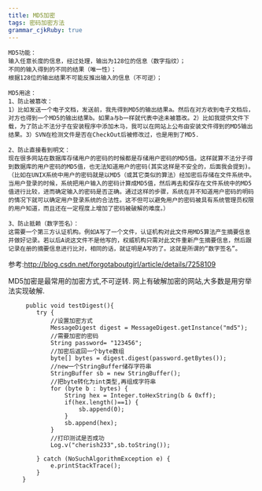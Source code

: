 ```yaml
---
title: MD5加密 
tags: 密码加密方法
grammar_cjkRuby: true
---
```



    MD5功能：
    输入任意长度的信息，经过处理，输出为128位的信息（数字指纹）；
    不同的输入得到的不同的结果（唯一性）；
    根据128位的输出结果不可能反推出输入的信息（不可逆）； 
	
	MD5用途：
    1、防止被篡改：
    1）比如发送一个电子文档，发送前，我先得到MD5的输出结果a。然后在对方收到电子文档后，对方也得到一个MD5的输出结果b。如果a与b一样就代表中途未被篡改。2）比如我提供文件下载，为了防止不法分子在安装程序中添加木马，我可以在网站上公布由安装文件得到的MD5输出结果。3）SVN在检测文件是否在CheckOut后被修改过，也是用到了MD5.

    2、防止直接看到明文：
    现在很多网站在数据库存储用户的密码的时候都是存储用户密码的MD5值。这样就算不法分子得到数据库的用户密码的MD5值，也无法知道用户的密码(其实这样是不安全的，后面我会提到)。（比如在UNIX系统中用户的密码就是以MD5（或其它类似的算法）经加密后存储在文件系统中。当用户登录的时候，系统把用户输入的密码计算成MD5值，然后再去和保存在文件系统中的MD5值进行比较，进而确定输入的密码是否正确。通过这样的步骤，系统在并不知道用户密码的明码的情况下就可以确定用户登录系统的合法性。这不但可以避免用户的密码被具有系统管理员权限的用户知道，而且还在一定程度上增加了密码被破解的难度。）

    3、防止抵赖（数字签名）：
    这需要一个第三方认证机构。例如A写了一个文件，认证机构对此文件用MD5算法产生摘要信息并做好记录。若以后A说这文件不是他写的，权威机构只需对此文件重新产生摘要信息，然后跟记录在册的摘要信息进行比对，相同的话，就证明是A写的了。这就是所谓的“数字签名”。
参考:http://blog.csdn.net/forgotaboutgirl/article/details/7258109

MD5加密是最常用的加密方式,不可逆转.
网上有破解加密的网站,大多数是用穷举法实现破解.


``` MD5
     public void testDigest(){
        try {
            //设置加密方式
            MessageDigest digest = MessageDigest.getInstance("md5");
            //需要加密的密码
            String password= "123456";
            //加密后返回一个byte数组
            byte[] bytes = digest.digest(password.getBytes());
            //new一个StringBuffer储存字符串
            StringBuffer sb = new StringBuffer();
            //把byte转化为int类型,再组成字符串
            for (byte b : bytes) {
                String hex = Integer.toHexString(b & 0xff);
                if(hex.length()==1) {
                    sb.append(0);
                }
                sb.append(hex);
            }
            //打印测试是否成功
            Log.v("cherish233",sb.toString());

        } catch (NoSuchAlgorithmException e) {
            e.printStackTrace();
        }
	}
```

